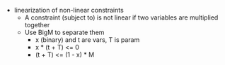 - linearization of non-linear constraints
    - A constraint (subject to) is not linear if two variables are multiplied together
    - Use BigM to separate them
        - x (binary) and t are vars, T is param
        - x * (t + T) <= 0
        - (t + T) <= (1 - x) * M

